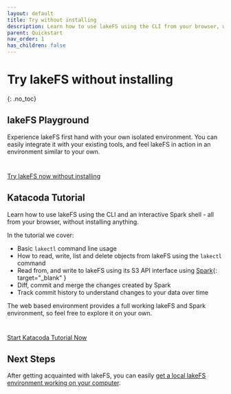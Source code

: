 ```yaml
---
layout: default
title: Try without installing
description: Learn how to use lakeFS using the CLI from your browser, without installing anything
parent: Quickstart
nav_order: 1
has_children: false
---
```


# Try lakeFS without installing
{: .no_toc}

## lakeFS Playground

Experience lakeFS first hand with your own isolated environment.
You can easily integrate it with your existing tools, and feel lakeFS in action in an environment
similar to your own.

<p style="margin-top: 40px;">
    <a class="btn btn-green" href="https://demo.lakefs.io/" target="_blank">
        Try lakeFS now without installing
    </a>
</p>

## Katacoda Tutorial

Learn how to use lakeFS using the CLI and an interactive Spark shell - all from your browser, without installing anything.

In the tutorial we cover:

- Basic `lakectl` command line usage
- How to read, write, list and delete objects from lakeFS using the `lakectl` command
- Read from, and write to lakeFS using its S3 API interface using [Spark](https://spark.apache.org/){: target="_blank" }
- Diff, commit and merge the changes created by Spark 
- Track commit history to understand changes to your data over time

The web based environment provides a full working lakeFS and Spark environment, so feel free to explore it on your own.

<p style="margin-top: 40px;">
    <a class="btn btn-green" href="https://www.katacoda.com/lakefs/scenarios/lakefs-play" target="_blank">
        Start Katacoda Tutorial Now
    </a>
</p>

## Next Steps

After getting acquainted with lakeFS, you can easily [get a local lakeFS environment working on your computer](installing.md).

